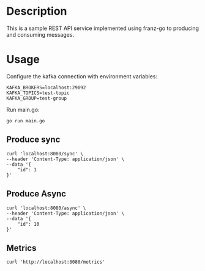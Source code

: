 # Description

This is a sample REST API service implemented using franz-go to 
producing and consuming messages.


# Usage

Configure the kafka connection with environment variables:

```text
KAFKA_BROKERS=localhost:29092
KAFKA_TOPICS=test-topic
KAFKA_GROUP=test-group
```

Run main.go:

```
go run main.go
```

## Produce sync

```shell
curl 'localhost:8080/sync' \
--header 'Content-Type: application/json' \
--data '{
    "id": 1
}'
```

## Produce Async

```shell
curl 'localhost:8080/async' \
--header 'Content-Type: application/json' \
--data '{
    "id": 10
}'
```

## Metrics

```shell
curl 'http://localhost:8080/metrics'
```

